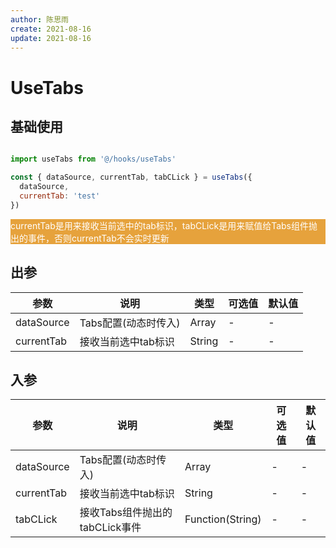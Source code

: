 ```yaml
---
author: 陈思雨
create: 2021-08-16
update: 2021-08-16
---
```


# UseTabs

## 基础使用

```js

import useTabs from '@/hooks/useTabs'

const { dataSource, currentTab, tabCLick } = useTabs({
  dataSource,
  currentTab: 'test'
})
```

<p style="background: #E6A23C; color: #fff;">currentTab是用来接收当前选中的tab标识，tabCLick是用来赋值给Tabs组件抛出的事件，否则currentTab不会实时更新</p>


## 出参

| 参数        | 说明         | 类型        | 可选值        | 默认值  |
|-------------|--------------|-------------|--------------|---------|
| dataSource | Tabs配置(动态时传入) | Array | - | - |
| currentTab | 接收当前选中tab标识 | String | - | - |

## 入参

| 参数        | 说明         | 类型        | 可选值        | 默认值  |
|-------------|--------------|-------------|--------------|---------|
| dataSource | Tabs配置(动态时传入) | Array | - | - |
| currentTab | 接收当前选中tab标识 | String | - | - |
| tabCLick | 接收Tabs组件抛出的tabCLick事件 | Function(String) | - | - |

